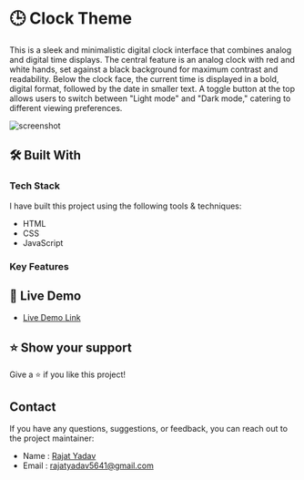 # 🕒 Clock Theme <a name="about-project"></a>

This is a sleek and minimalistic digital clock interface that combines analog and digital time displays. The central feature is an analog clock with red and white hands, set against a black background for maximum contrast and readability. Below the clock face, the current time is displayed in a bold, digital format, followed by the date in smaller text. A toggle button at the top allows users to switch between "Light mode" and "Dark mode," catering to different viewing preferences.


![screenshot](/assets/image.png)

## 🛠 Built With 

### Tech Stack 

I have built this project using the following tools & techniques:

- HTML
- CSS
- JavaScript

### Key Features 


## 🚀 Live Demo 

- [Live Demo Link](https://javascript-projects02-yr.vercel.app/)


## ⭐️ Show your support 

Give a ⭐️ if you like this project!

## Contact

If you have any questions, suggestions, or feedback, you can reach out to the project maintainer:

- Name : [Rajat Yadav](https://https://www.linkedin.com/in/rajat-y-089238265/)
- Email : [rajatyadav5641@gmail.com](mailto:rajatyadav5641@gmail.com)
